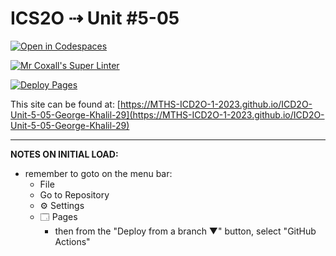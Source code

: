 # ICS2O ⇢ Unit #5-05

[![Open in Codespaces](https://classroom.github.com/assets/launch-codespace-7f7980b617ed060a017424585567c406b6ee15c891e84e1186181d67ecf80aa0.svg)](https://classroom.github.com/open-in-codespaces?assignment_repo_id=14969205)

[![Mr Coxall's Super Linter](https://github.com/MTHS-ICD2O-1-2023/ICD2O-Unit-5-05-George-Khalil-29/workflows/Mr%20Coxall's%20Super%20Linter/badge.svg)](https://github.com/MTHS-ICD2O-1-2023/ICD2O-Unit-5-05-George-Khalil-29/actions)

[![Deploy Pages](https://github.com/MTHS-ICD2O-1-2023/ICD2O-Unit-5-05-George-Khalil-29/workflows/Deploy%20Pages/badge.svg)](https://github.com/MTHS-ICD2O-1-2023/ICD2O-Unit-5-05-George-Khalil-29/actions)

This site can be found at: [https://MTHS-ICD2O-1-2023.github.io/ICD2O-Unit-5-05-George-Khalil-29](https://MTHS-ICD2O-1-2023.github.io/ICD2O-Unit-5-05-George-Khalil-29)

---

**NOTES ON INITIAL LOAD:**
- remember to goto on the menu bar:
  - File
  - Go to Repository
  - ⚙ Settings
  - 🗔 Pages
    - then from the "Deploy from a branch ▼" button, select "GitHub Actions"
